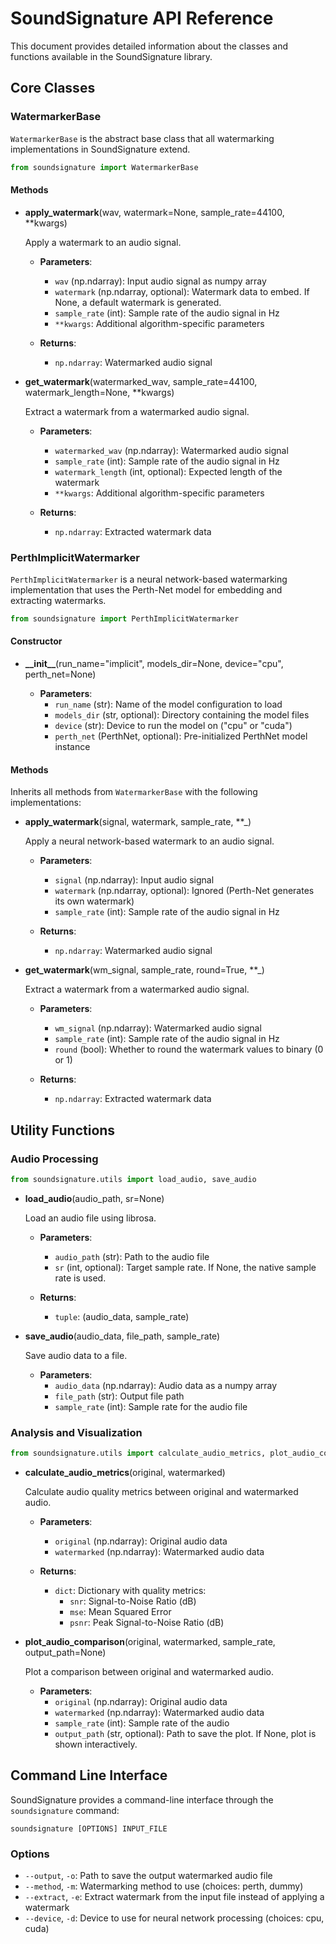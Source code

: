 # SoundSignature API Reference

This document provides detailed information about the classes and functions available in the SoundSignature library.

## Core Classes

### WatermarkerBase

`WatermarkerBase` is the abstract base class that all watermarking implementations in SoundSignature extend.

```python
from soundsignature import WatermarkerBase
```

#### Methods

- **apply_watermark**(wav, watermark=None, sample_rate=44100, **kwargs)
  
  Apply a watermark to an audio signal.
  
  - **Parameters**:
    - `wav` (np.ndarray): Input audio signal as numpy array
    - `watermark` (np.ndarray, optional): Watermark data to embed. If None, a default watermark is generated.
    - `sample_rate` (int): Sample rate of the audio signal in Hz
    - `**kwargs`: Additional algorithm-specific parameters
  
  - **Returns**:
    - `np.ndarray`: Watermarked audio signal

- **get_watermark**(watermarked_wav, sample_rate=44100, watermark_length=None, **kwargs)
  
  Extract a watermark from a watermarked audio signal.
  
  - **Parameters**:
    - `watermarked_wav` (np.ndarray): Watermarked audio signal
    - `sample_rate` (int): Sample rate of the audio signal in Hz
    - `watermark_length` (int, optional): Expected length of the watermark
    - `**kwargs`: Additional algorithm-specific parameters
  
  - **Returns**:
    - `np.ndarray`: Extracted watermark data

### PerthImplicitWatermarker

`PerthImplicitWatermarker` is a neural network-based watermarking implementation that uses the Perth-Net model for embedding and extracting watermarks.

```python
from soundsignature import PerthImplicitWatermarker
```

#### Constructor

- **\_\_init\_\_**(run_name="implicit", models_dir=None, device="cpu", perth_net=None)
  
  - **Parameters**:
    - `run_name` (str): Name of the model configuration to load
    - `models_dir` (str, optional): Directory containing the model files
    - `device` (str): Device to run the model on ("cpu" or "cuda")
    - `perth_net` (PerthNet, optional): Pre-initialized PerthNet model instance

#### Methods

Inherits all methods from `WatermarkerBase` with the following implementations:

- **apply_watermark**(signal, watermark, sample_rate, **_)
  
  Apply a neural network-based watermark to an audio signal.
  
  - **Parameters**:
    - `signal` (np.ndarray): Input audio signal
    - `watermark` (np.ndarray, optional): Ignored (Perth-Net generates its own watermark)
    - `sample_rate` (int): Sample rate of the audio signal in Hz
  
  - **Returns**:
    - `np.ndarray`: Watermarked audio signal

- **get_watermark**(wm_signal, sample_rate, round=True, **_)
  
  Extract a watermark from a watermarked audio signal.
  
  - **Parameters**:
    - `wm_signal` (np.ndarray): Watermarked audio signal
    - `sample_rate` (int): Sample rate of the audio signal in Hz
    - `round` (bool): Whether to round the watermark values to binary (0 or 1)
  
  - **Returns**:
    - `np.ndarray`: Extracted watermark data

## Utility Functions

### Audio Processing

```python
from soundsignature.utils import load_audio, save_audio
```

- **load_audio**(audio_path, sr=None)
  
  Load an audio file using librosa.
  
  - **Parameters**:
    - `audio_path` (str): Path to the audio file
    - `sr` (int, optional): Target sample rate. If None, the native sample rate is used.
  
  - **Returns**:
    - `tuple`: (audio_data, sample_rate)

- **save_audio**(audio_data, file_path, sample_rate)
  
  Save audio data to a file.
  
  - **Parameters**:
    - `audio_data` (np.ndarray): Audio data as a numpy array
    - `file_path` (str): Output file path
    - `sample_rate` (int): Sample rate for the audio file

### Analysis and Visualization

```python
from soundsignature.utils import calculate_audio_metrics, plot_audio_comparison
```

- **calculate_audio_metrics**(original, watermarked)
  
  Calculate audio quality metrics between original and watermarked audio.
  
  - **Parameters**:
    - `original` (np.ndarray): Original audio data
    - `watermarked` (np.ndarray): Watermarked audio data
  
  - **Returns**:
    - `dict`: Dictionary with quality metrics:
      - `snr`: Signal-to-Noise Ratio (dB)
      - `mse`: Mean Squared Error
      - `psnr`: Peak Signal-to-Noise Ratio (dB)

- **plot_audio_comparison**(original, watermarked, sample_rate, output_path=None)
  
  Plot a comparison between original and watermarked audio.
  
  - **Parameters**:
    - `original` (np.ndarray): Original audio data
    - `watermarked` (np.ndarray): Watermarked audio data
    - `sample_rate` (int): Sample rate of the audio
    - `output_path` (str, optional): Path to save the plot. If None, plot is shown interactively.

## Command Line Interface

SoundSignature provides a command-line interface through the `soundsignature` command:

```
soundsignature [OPTIONS] INPUT_FILE
```

### Options

- `--output`, `-o`: Path to save the output watermarked audio file
- `--method`, `-m`: Watermarking method to use (choices: perth, dummy)
- `--extract`, `-e`: Extract watermark from the input file instead of applying a watermark
- `--device`, `-d`: Device to use for neural network processing (choices: cpu, cuda)